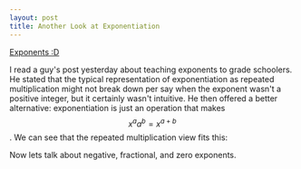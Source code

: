 ```yaml
---
layout: post
title: Another Look at Exponentiation
---
```


[Exponents :D](http://mathwithbaddrawings.com/2015/09/09/the-exponential-bait-and-switch/)

I read a guy's post yesterday about teaching exponents to grade schoolers. He stated that the typical representation of exponentiation as repeated multiplication might not break down per say when the exponent wasn't a positive integer, but it certainly wasn't intuitive. He then offered a better alternative: exponentiation is just an operation that makes $$ x^a a^b = x^{a+b} $$. We can see that the repeated multiplication view fits this:

Now lets talk about negative, fractional, and zero exponents.
